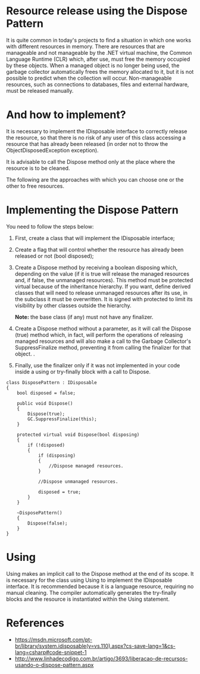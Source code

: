 # Resource release using the Dispose Pattern

It is quite common in today's projects to find a situation in which one works with different resources in memory. There are resources that are manageable and not manageable by the .NET virtual machine, the Common Language Runtime (CLR) which, after use, must free the memory occupied by these objects. When a managed object is no longer being used, the garbage collector automatically frees the memory allocated to it, but it is not possible to predict when the collection will occur. Non-manageable resources, such as connections to databases, files and external hardware, must be released manually.

# And how to implement?

It is necessary to implement the IDisposable interface to correctly release the resource, so that there is no risk of any user of this class accessing a resource that has already been released (in order not to throw the ObjectDisposedException exception).

It is advisable to call the Dispose method only at the place where the resource is to be cleaned.

The following are the approaches with which you can choose one or the other to free resources.


# Implementing the Dispose Pattern

You need to follow the steps below:

1. First, create a class that will implement the IDisposable interface;

2. Create a flag that will control whether the resource has already been released or not (bool disposed);

3. Create a Dispose method by receiving a boolean disposing which, depending on the value (if it is true will release the managed resources and, if false, the unmanaged resources). This method must be protected virtual because of the inheritance hierarchy. If you want, define derived classes that will need to release unmanaged resources after its use, in the subclass it must be overwritten. It is signed with protected to limit its visibility by other classes outside the hierarchy. 

   **Note:** the base class (if any) must not have any finalizer.

4. Create a Dispose method without a parameter, as it will call the Dispose (true) method which, in fact, will perform the operations of releasing managed resources and will also make a call to the Garbage Collector's SuppressFinalize method, preventing it from calling the finalizer for that object. .

5. Finally, use the finalizer only if it was not implemented in your code inside a using or try-finally block with a call to Dispose.

```
class DisposePattern : IDisposable
{
    bool disposed = false;
  
    public void Dispose()
    {
        Dispose(true);
        GC.SuppressFinalize(this);
    }
  
    protected virtual void Dispose(bool disposing)
    {
        if (!disposed)
        {
            if (disposing)
            {
                //Dispose managed resources.   
            }

            //Dispose unmanaged resources.   

            disposed = true;
        }
    }
  
    ~DisposePattern()
    {
        Dispose(false);
    }
}

```
# Using

Using makes an implicit call to the Dispose method at the end of its scope. It is necessary for the class using Using to implement the IDisposable interface. It is recommended because it is a language resource, requiring no manual cleaning. The compiler automatically generates the try-finally blocks and the resource is instantiated within the Using statement.


# References

- https://msdn.microsoft.com/pt-br/library/system.idisposable(v=vs.110).aspx?cs-save-lang=1&cs-lang=csharp#code-snippet-1
- http://www.linhadecodigo.com.br/artigo/3693/liberacao-de-recursos-usando-o-dispose-pattern.aspx
